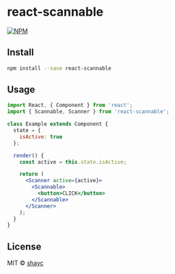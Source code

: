 # react-scannable

>

[![NPM](https://img.shields.io/npm/v/react-scannable.svg)](https://www.npmjs.com/package/react-scannable)

## Install

```bash
npm install --save react-scannable
```

## Usage

```jsx
import React, { Component } from 'react';
import { Scannable, Scanner } from 'react-scannable';

class Example extends Component {
  state = {
    isActive: true
  };

  render() {
    const active = this.state.isActive;

    return (
      <Scanner active={active}>
        <Scannable>
          <button>CLICK</button>
        </Scannable>
      </Scanner>
    );
  }
}
```

## License

MIT © [shayc](https://github.com/shayc)
